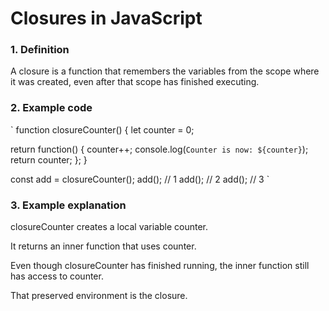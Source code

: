 # Closures in JavaScript
### 1. Definition
A closure is a function that remembers the variables from the scope where it was created, even after that scope has finished executing.

### 2. Example code
` function closureCounter() {
  let counter = 0;

  return function() {
    counter++;
    console.log(`Counter is now: ${counter}`);
    return counter;
  };
}

const add = closureCounter();
add(); // 1
add(); // 2
add(); // 3
`

### 3. Example explanation
closureCounter creates a local variable counter.

It returns an inner function that uses counter.

Even though closureCounter has finished running, the inner function still has access to counter.

That preserved environment is the closure.

